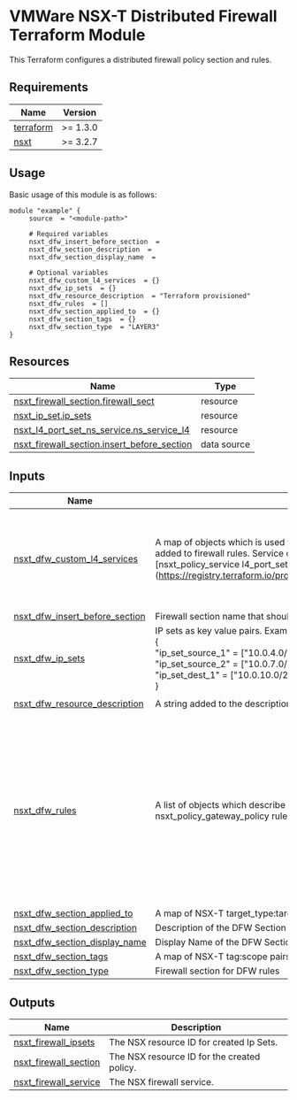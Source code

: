 # VMWare NSX-T Distributed Firewall Terraform Module
This Terraform configures a distributed firewall policy section and rules.

<!-- BEGIN_AUTOMATED_TF_DOCS_BLOCK -->
## Requirements

| Name | Version |
|------|---------|
| <a name="requirement_terraform"></a> [terraform](#requirement\_terraform) | >= 1.3.0 |
| <a name="requirement_nsxt"></a> [nsxt](#requirement\_nsxt) | >= 3.2.7 |

## Usage
Basic usage of this module is as follows:

```hcl
module "example" {
	 source  = "<module-path>"

	 # Required variables
	 nsxt_dfw_insert_before_section  = 
	 nsxt_dfw_section_description  = 
	 nsxt_dfw_section_display_name  = 

	 # Optional variables
	 nsxt_dfw_custom_l4_services  = {}
	 nsxt_dfw_ip_sets  = {}
	 nsxt_dfw_resource_description  = "Terraform provisioned"
	 nsxt_dfw_rules  = []
	 nsxt_dfw_section_applied_to  = {}
	 nsxt_dfw_section_tags  = {}
	 nsxt_dfw_section_type  = "LAYER3"
}
```

## Resources

| Name | Type |
|------|------|
| [nsxt_firewall_section.firewall_sect](https://registry.terraform.io/providers/vmware/nsxt/latest/docs/resources/firewall_section) | resource |
| [nsxt_ip_set.ip_sets](https://registry.terraform.io/providers/vmware/nsxt/latest/docs/resources/ip_set) | resource |
| [nsxt_l4_port_set_ns_service.ns_service_l4](https://registry.terraform.io/providers/vmware/nsxt/latest/docs/resources/l4_port_set_ns_service) | resource |
| [nsxt_firewall_section.insert_before_section](https://registry.terraform.io/providers/vmware/nsxt/latest/docs/data-sources/firewall_section) | data source |

## Inputs

| Name | Description | Type | Default | Required |
|------|-------------|------|---------|:--------:|
| <a name="input_nsxt_dfw_custom_l4_services"></a> [nsxt\_dfw\_custom\_l4\_services](#input\_nsxt\_dfw\_custom\_l4\_services) | A map of objects which is used to define custom TCP/UDP services which can be<br>added to firewall rules. Service objects allow all properties in the Terraform<br>[nsxt\_policy\_service l4\_port\_set\_entry object]<br>(https://registry.terraform.io/providers/vmware/nsxt/latest/docs/resources/policy_service#l4_port_set_entry) | <pre>map(object({<br>    description       = string<br>    protocol          = optional(string)<br>    destination_ports = optional(list(number))<br>    source_ports      = optional(list(number))<br>    tags              = optional(map(string))<br>  }))</pre> | `{}` | no |
| <a name="input_nsxt_dfw_insert_before_section"></a> [nsxt\_dfw\_insert\_before\_section](#input\_nsxt\_dfw\_insert\_before\_section) | Firewall section name that should come immediately after the one created. | `string` | n/a | yes |
| <a name="input_nsxt_dfw_ip_sets"></a> [nsxt\_dfw\_ip\_sets](#input\_nsxt\_dfw\_ip\_sets) | IP sets as key value pairs. Example:<br>{<br>  "ip\_set\_source\_1" = ["10.0.4.0/24", "10.0.5.0/24", "10.0.6.0/24"],<br>  "ip\_set\_source\_2" = ["10.0.7.0/24", "10.0.8.0/24", "10.0.9.0/24"],<br>  "ip\_set\_dest\_1"   = ["10.0.10.0/24", "10.0.11.0/24", "10.0.12.0/24"]<br>} | `map(list(string))` | `{}` | no |
| <a name="input_nsxt_dfw_resource_description"></a> [nsxt\_dfw\_resource\_description](#input\_nsxt\_dfw\_resource\_description) | A string added to the description field of all created resources | `string` | `"Terraform provisioned"` | no |
| <a name="input_nsxt_dfw_rules"></a> [nsxt\_dfw\_rules](#input\_nsxt\_dfw\_rules) | A list of objects which describe firewall rules. Rule objects allow all properties in the Terraform nsxt\_policy\_gateway\_policy rule object. | <pre>list(object({<br>    display_name             = string<br>    description              = optional(string)<br>    disabled                 = optional(bool)<br>    action                   = optional(string)<br>    direction                = optional(string)<br>    logged                   = optional(bool)<br>    ip_protocol              = optional(string)<br>    destinations_excluded    = optional(bool)<br>    source_ip_set_names      = optional(list(string))<br>    destination_ip_set_names = optional(list(string))<br>    services                 = optional(list(string))<br>    tags                     = optional(map(string))<br>  }))</pre> | `[]` | no |
| <a name="input_nsxt_dfw_section_applied_to"></a> [nsxt\_dfw\_section\_applied\_to](#input\_nsxt\_dfw\_section\_applied\_to) | A map of NSX-T target\_type:target\_id pairs | `map(string)` | `{}` | no |
| <a name="input_nsxt_dfw_section_description"></a> [nsxt\_dfw\_section\_description](#input\_nsxt\_dfw\_section\_description) | Description of the DFW Section to be created. | `string` | n/a | yes |
| <a name="input_nsxt_dfw_section_display_name"></a> [nsxt\_dfw\_section\_display\_name](#input\_nsxt\_dfw\_section\_display\_name) | Display Name of the DFW Section to be created. | `string` | n/a | yes |
| <a name="input_nsxt_dfw_section_tags"></a> [nsxt\_dfw\_section\_tags](#input\_nsxt\_dfw\_section\_tags) | A map of NSX-T tag:scope pairs | `map(string)` | `{}` | no |
| <a name="input_nsxt_dfw_section_type"></a> [nsxt\_dfw\_section\_type](#input\_nsxt\_dfw\_section\_type) | Firewall section for DFW rules | `string` | `"LAYER3"` | no |

## Outputs

| Name | Description |
|------|-------------|
| <a name="output_nsxt_firewall_ipsets"></a> [nsxt\_firewall\_ipsets](#output\_nsxt\_firewall\_ipsets) | The NSX resource ID for created Ip Sets. |
| <a name="output_nsxt_firewall_section"></a> [nsxt\_firewall\_section](#output\_nsxt\_firewall\_section) | The NSX resource ID for the created policy. |
| <a name="output_nsxt_firewall_service"></a> [nsxt\_firewall\_service](#output\_nsxt\_firewall\_service) | The NSX firewall service. |

<!-- END_AUTOMATED_TF_DOCS_BLOCK -->